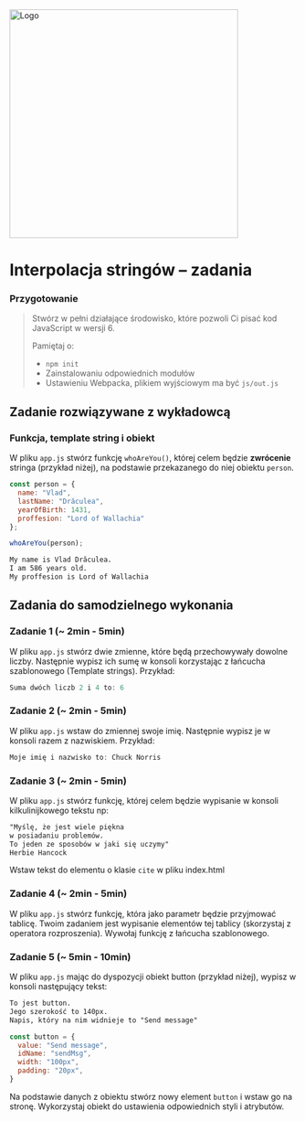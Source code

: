 <img alt="Logo" src="http://coderslab.pl/svg/logo-coderslab.svg" width="400">

# Interpolacja stringów &ndash; zadania

### Przygotowanie

> Stwórz w pełni działające środowisko, które pozwoli Ci pisać kod JavaScript w wersji 6.
>
> Pamiętaj o:
> - ```npm init```
> - Zainstalowaniu odpowiednich modułów
> - Ustawieniu Webpacka, plikiem  wyjściowym  ma być `js/out.js`

## Zadanie rozwiązywane z wykładowcą

###  Funkcja, template string i obiekt

W pliku ```app.js``` stwórz funkcję ```whoAreYou()```, której celem będzie **zwrócenie**  stringa (przykład niżej), na podstawie przekazanego do niej obiektu ```person```.


```JavaScript
const person = {
  name: "Vlad",
  lastName: "Drăculea",
  yearOfBirth: 1431,
  proffesion: "Lord of Wallachia"
};

whoAreYou(person);
```

```HTML
My name is Vlad Drăculea.
I am 586 years old.
My proffesion is Lord of Wallachia
```


## Zadania do samodzielnego wykonania

### Zadanie 1 (~ 2min - 5min)

W pliku ```app.js``` stwórz dwie zmienne, które będą przechowywały dowolne liczby. Następnie wypisz ich sumę w konsoli korzystając z łańcucha szablonowego (Template strings).
Przykład:
```JavaScript
Suma dwóch liczb 2 i 4 to: 6
```

### Zadanie 2 (~ 2min - 5min)

W pliku ```app.js``` wstaw do zmiennej swoje imię. Następnie wypisz je w konsoli razem z nazwiskiem. Przykład:

```JavaScript
Moje imię i nazwisko to: Chuck Norris
```

### Zadanie 3 (~ 2min - 5min)

W pliku ```app.js``` stwórz funkcję, której celem będzie wypisanie w konsoli kilkulinijkowego tekstu np:

```HTML
"Myślę, że jest wiele piękna
w posiadaniu problemów.
To jeden ze sposobów w jaki się uczymy"
Herbie Hancock
```

Wstaw tekst do elementu o klasie ```cite``` w pliku index.html

### Zadanie 4 (~ 2min - 5min)

W pliku ```app.js``` stwórz funkcję, która jako parametr będzie przyjmować tablicę. Twoim zadaniem jest wypisanie elementów tej tablicy (skorzystaj z operatora rozproszenia). Wywołaj funkcję z łańcucha szablonowego.


### Zadanie 5 (~ 5min - 10min)

W pliku ```app.js```  mając do dyspozycji obiekt button (przykład niżej), wypisz w konsoli następujący tekst:

```HTML
To jest button.
Jego szerokość to 140px.
Napis, który na nim widnieje to "Send message"
```

```JavaScript
const button = {
  value: "Send message",
  idName: "sendMsg",
  width: "100px",
  padding: "20px",
}
```
Na podstawie danych z obiektu stwórz nowy element ```button``` i wstaw go na stronę.
Wykorzystaj obiekt do ustawienia odpowiednich styli i atrybutów.
